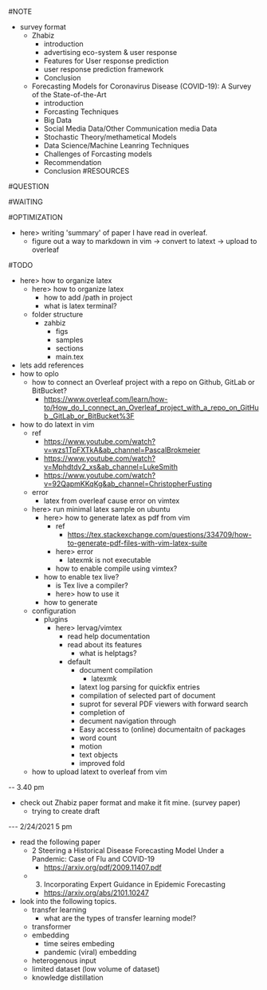 
#NOTE
* survey format
    * Zhabiz
        * introduction
        * advertising eco-system & user response
        * Features for User response prediction 
        * user response prediction framework 
        * Conclusion
    * Forecasting Models for Coronavirus Disease (COVID-19): A Survey of the State-of-the-Art
        * introduction 
        * Forcasting Techniques
        * Big Data 
        * Social Media Data/Other Communication media Data
        * Stochastic Theory/methametical Models
        * Data Science/Machine Leanring Techniques
        * Challenges of Forcasting models
        * Recommendation
        * Conclusion
#RESOURCES

#QUESTION

#WAITING

#OPTIMIZATION
* here> writing 'summary' of paper I have read in overleaf.
    * figure out a way to markdown in vim -> convert to latext -> upload to overleaf

#TODO

* here> how to organize latex
    * here> how to organize latex
        * how to add /path in project
        * what is latex terminal?
    * folder structure
        * zahbiz
            * figs
            * samples
            * sections
            * main.tex
* lets add references 
* how to oplo
    * how to connect an Overleaf project with a repo on Github, GitLab or BitBucket?
        * https://www.overleaf.com/learn/how-to/How_do_I_connect_an_Overleaf_project_with_a_repo_on_GitHub,_GitLab_or_BitBucket%3F
* how to do latext in vim
    * ref
        * https://www.youtube.com/watch?v=wzs1TpFXTkA&ab_channel=PascalBrokmeier
        * https://www.youtube.com/watch?v=Mphdtdv2_xs&ab_channel=LukeSmith
        * https://www.youtube.com/watch?v=92QapmKKqKg&ab_channel=ChristopherFusting
    * error
        * latex from overleaf cause error on vimtex
    * here> run minimal latex sample on ubuntu
        * here> how to generate latex as pdf from vim
            * ref
                * https://tex.stackexchange.com/questions/334709/how-to-generate-pdf-files-with-vim-latex-suite
            * here> error
                * latexmk is not executable
            * how to enable compile using vimtex?
        * how to enable tex live?
            * is Tex live a compiler?
            * here> how to use it 
        * how to generate 
    * configuration
        * plugins 
            * here> lervag/vimtex
                * read help documentation
                * read about its features
                    * what is helptags?
                * default 
                    * document compilation
                        * latexmk
                    * latext log parsing for quickfix entries 
                    * compilation of selected part of document
                    * suprot for several PDF viewers with forward search
                    * completion of 
                    * decument navigation through 
                    * Easy access to (online) documentaitn of packages
                    * word count 
                    * motion
                    * text objects
                    * improved fold
    * how to upload latext to overleaf from vim

-- 3.40 pm 

* check out Zhabiz paper format and make it fit mine. (survey paper)
    * trying to create draft 

--- 2/24/2021 5 pm 

* read the following paper
    * 2 Steering a Historical Disease Forecasting Model Under a Pandemic: Case of Flu and COVID-19
        * https://arxiv.org/pdf/2009.11407.pdf
    * 3. Incorporating Expert Guidance in Epidemic Forecasting
        * https://arxiv.org/abs/2101.10247
* look into the following topics. 
    * transfer learning
        * what are the types of transfer learning model?
    * transformer
    * embedding 
        * time seires embeding 
        * pandemic (viral) embedding
    * heterogenous input
    * limited dataset (low volume of dataset)
    * knowledge distillation

